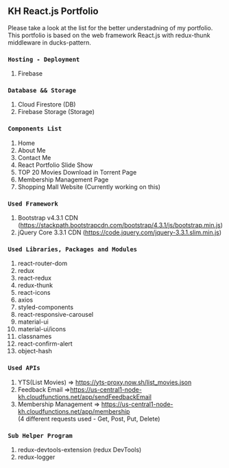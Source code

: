 ## KH React.js Portfolio

Please take a look at the list for the better understadning of my portfolio. <br />
This portfolio is based on the web framework React.js with redux-thunk middleware in ducks-pattern.

### `Hosting - Deployment`

1. Firebase

### `Database && Storage`

1. Cloud Firestore (DB)
2. Firebase Storage (Storage)

### `Components List`

1. Home
2. About Me
3. Contact Me
4. React Portfolio Slide Show
5. TOP 20 Movies Download in Torrent Page
6. Membership Management Page
7. Shopping Mall Website (Currently working on this)

### `Used Framework`

1. Bootstrap v4.3.1 CDN (https://stackpath.bootstrapcdn.com/bootstrap/4.3.1/js/bootstrap.min.js)
2. jQuery Core 3.3.1 CDN (https://code.jquery.com/jquery-3.3.1.slim.min.js)

### `Used Libraries, Packages and Modules`

1.  react-router-dom
2.  redux
3.  react-redux
4.  redux-thunk
5.  react-icons
6.  axios
7.  styled-components
8.  react-responsive-carousel
9.  material-ui
10. material-ui/icons
11. classnames
12. react-confirm-alert
13. object-hash

### `Used APIs`

1. YTS(List Movies) => https://yts-proxy.now.sh/list_movies.json
2. Feedback Email =>https://us-central1-node-kh.cloudfunctions.net/app/sendFeedbackEmail
3. Membership Management => https://us-central1-node-kh.cloudfunctions.net/app/membership <br />
   (4 different requests used - Get, Post, Put, Delete)

### `Sub Helper Program`

1. redux-devtools-extension (redux DevTools)
2. redux-logger
